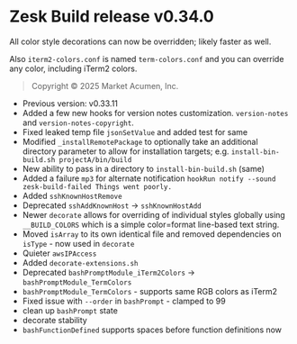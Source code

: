 # Zesk Build release v0.34.0

All color style decorations can now be overridden; likely faster as well.

Also `iterm2-colors.conf` is named `term-colors.conf` and you can override any color, including iTerm2 colors.

> Copyright &copy; 2025 Market Acumen, Inc.

- Previous version: v0.33.11
- Added a few new hooks for version notes customization. `version-notes` and `version-notes-copyright`.
- Fixed leaked temp file `jsonSetValue` and added test for same
- Modified `_installRemotePackage` to optionally take an additional directory parameter to allow for installation
  targets; e.g. `install-bin-build.sh projectA/bin/build`
- New ability to pass in a directory to `install-bin-build.sh` (same)
- Added a failure `mp3` for alternate notification `hookRun notify --sound zesk-build-failed Things went poorly.`
- Added `sshKnownHostRemove`
- Deprecated `sshAddKnownHost` -> `sshKnownHostAdd`
- Newer `decorate` allows for overriding of individual styles globally using `__BUILD_COLORS` which is a simple
  color=format line-based text string.
- Moved `isArray` to its own identical file and removed dependencies on `isType` - now used in `decorate`
- Quieter `awsIPAccess`
- Added `decorate-extensions.sh`
- Deprecated `bashPromptModule_iTerm2Colors` -> `bashPromptModule_TermColors`
- `bashPromptModule_TermColors` - supports same RGB colors as iTerm2
- Fixed issue with `--order` in `bashPrompt` - clamped to 99
- clean up `bashPrompt` state
- decorate stability
- `bashFunctionDefined` supports spaces before function definitions now
